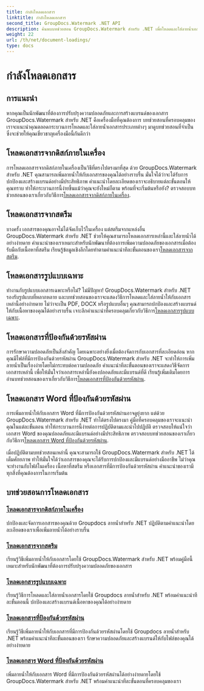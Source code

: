 ```yaml
---
title: กำลังโหลดเอกสาร
linktitle: กำลังโหลดเอกสาร
second_title: GroupDocs.Watermark .NET API
description: ค้นพบบทช่วยสอน GroupDocs.Watermark สำหรับ .NET เพื่อโหลดและใส่ลายน้ำเอกสาร รับรองความปลอดภัยของเอกสารและการสร้างแบรนด์ด้วยคำแนะนำทีละขั้นตอน
weight: 22
url: /th/net/document-loadings/
type: docs
---
```

# กำลังโหลดเอกสาร

## การแนะนำ
หากคุณเป็นนักพัฒนาที่ต้องการปรับปรุงความปลอดภัยและการสร้างแบรนด์ของเอกสาร GroupDocs.Watermark สำหรับ .NET คือเครื่องมือที่คุณต้องการ บทช่วยสอนที่ครอบคลุมของเราจะแนะนำคุณตลอดกระบวนการโหลดและใส่ลายน้ำเอกสารประเภทต่างๆ มาดูบทช่วยสอนที่จำเป็นซึ่งจะช่วยให้คุณเชี่ยวชาญเครื่องมือนี้กันดีกว่า

## โหลดเอกสารจากดิสก์ภายในเครื่อง
การโหลดเอกสารจากดิสก์ภายในเครื่องเป็นวิธีที่ตรงไปตรงมาที่สุด ด้วย GroupDocs.Watermark สำหรับ .NET คุณสามารถเพิ่มลายน้ำให้กับเอกสารของคุณได้อย่างราบรื่น มั่นใจได้ว่าจะได้รับการปกป้องและสร้างแบรนด์อย่างมีประสิทธิภาพ คำแนะนำโดยละเอียดของเราจะอธิบายแต่ละขั้นตอนให้คุณทราบ ทำให้กระบวนการนี้ง่ายขึ้นแม้ว่าคุณจะยังใหม่ก็ตาม พร้อมที่จะเริ่มต้นหรือยัง? ตรวจสอบบทช่วยสอนของเราเกี่ยวกับวิธีการ[โหลดเอกสารจากดิสก์ภายในเครื่อง](./load-document-from-local-disk/).

## โหลดเอกสารจากสตรีม
 บางครั้ง เอกสารของคุณอาจไม่ได้จัดเก็บไว้ในเครื่อง แต่สตรีมจากแหล่งอื่น GroupDocs.Watermark สำหรับ .NET ช่วยให้คุณสามารถโหลดเอกสารเหล่านี้และใส่ลายน้ำได้อย่างง่ายดาย คำแนะนำของเราเหมาะสำหรับนักพัฒนาที่ต้องการเพิ่มความปลอดภัยของเอกสารเมื่อต้องรับมือกับเนื้อหาที่สตรีม เรียนรู้ข้อมูลเชิงลึกโดยทำตามคำแนะนำทีละขั้นตอนของเรา[โหลดเอกสารจากสตรีม](./load-document-from-stream/).

## โหลดเอกสารรูปแบบเฉพาะ
ทำงานกับรูปแบบเอกสารเฉพาะหรือไม่? ไม่มีปัญหา! GroupDocs.Watermark สำหรับ .NET รองรับรูปแบบที่หลากหลาย และบทช่วยสอนของเราจะแสดงวิธีการโหลดและใส่ลายน้ำให้กับเอกสารเหล่านี้อย่างง่ายดาย ไม่ว่าจะเป็น PDF, DOCX หรือรูปแบบอื่นๆ คุณสามารถปกป้องและสร้างแบรนด์ให้กับเนื้อหาของคุณได้อย่างราบรื่น เจาะลึกคำแนะนำที่ครอบคลุมเกี่ยวกับวิธีการ[โหลดเอกสารรูปแบบเฉพาะ](./load-specific-format-document/).

## โหลดเอกสารที่ป้องกันด้วยรหัสผ่าน
 การรักษาความปลอดภัยเป็นสิ่งสำคัญ โดยเฉพาะอย่างยิ่งเมื่อต้องจัดการกับเอกสารที่ละเอียดอ่อน หากคุณมีไฟล์ที่มีการป้องกันด้วยรหัสผ่าน GroupDocs.Watermark สำหรับ .NET จะทำให้การเพิ่มลายน้ำเป็นเรื่องง่ายโดยไม่กระทบต่อความปลอดภัย คำแนะนำทีละขั้นตอนของเราจะแสดงวิธีจัดการเอกสารเหล่านี้ เพื่อให้มั่นใจว่าเอกสารเหล่านี้ยังคงปลอดภัยและมีแบรนด์ที่ดี เรียนรู้เพิ่มเติมโดยการอ่านบทช่วยสอนของเราเกี่ยวกับวิธีการ[โหลดเอกสารที่ป้องกันด้วยรหัสผ่าน](./load-password-protected-document/).

## โหลดเอกสาร Word ที่ป้องกันด้วยรหัสผ่าน
การเพิ่มลายน้ำให้กับเอกสาร Word ที่มีการป้องกันด้วยรหัสผ่านอาจดูยุ่งยาก แต่ด้วย GroupDocs.Watermark สำหรับ .NET ทำได้ตรงไปตรงมา คู่มือที่ครอบคลุมของเราจะแนะนำคุณในแต่ละขั้นตอน ทำให้กระบวนการนี้ง่ายต่อการปฏิบัติตามและนำไปปฏิบัติ ตรวจสอบให้แน่ใจว่าเอกสาร Word ของคุณปลอดภัยและมีแบรนด์อย่างมีประสิทธิภาพ ตรวจสอบบทช่วยสอนของเราเกี่ยวกับวิธีการ[โหลดเอกสาร Word ที่ป้องกันด้วยรหัสผ่าน](./load-password-protected-word-document/).

เมื่อปฏิบัติตามบทช่วยสอนเหล่านี้ คุณจะสามารถใช้ GroupDocs.Watermark สำหรับ .NET ได้เต็มศักยภาพ ทำให้มั่นใจได้ว่าเอกสารของคุณจะได้รับการปกป้องและมีแบรนด์อย่างมืออาชีพ ไม่ว่าคุณจะทำงานกับไฟล์ในเครื่อง เนื้อหาที่สตรีม หรือเอกสารที่มีการป้องกันด้วยรหัสผ่าน คำแนะนำของเรามีทุกสิ่งที่คุณต้องการในการเริ่มต้น
## บทช่วยสอนการโหลดเอกสาร
### [โหลดเอกสารจากดิสก์ภายในเครื่อง](./load-document-from-local-disk/)
ปกป้องและจัดการเอกสารของคุณด้วย Groupdocs ลายน้ำสำหรับ .NET ปฏิบัติตามคำแนะนำโดยละเอียดของเราเพื่อเพิ่มลายน้ำได้อย่างราบรื่น
### [โหลดเอกสารจากสตรีม](./load-document-from-stream/)
เรียนรู้วิธีเพิ่มลายน้ำให้กับเอกสารโดยใช้ GroupDocs.Watermark สำหรับ .NET พร้อมคู่มือนี้ เหมาะสำหรับนักพัฒนาที่ต้องการปรับปรุงความปลอดภัยของเอกสาร
### [โหลดเอกสารรูปแบบเฉพาะ](./load-specific-format-document/)
เรียนรู้วิธีการโหลดและใส่ลายน้ำเอกสารโดยใช้ Groupdocs ลายน้ำสำหรับ .NET พร้อมคำแนะนำทีละขั้นตอนนี้ ปกป้องและสร้างแบรนด์เนื้อหาของคุณได้อย่างง่ายดาย
### [โหลดเอกสารที่ป้องกันด้วยรหัสผ่าน](./load-password-protected-document/)
เรียนรู้วิธีเพิ่มลายน้ำให้กับเอกสารที่มีการป้องกันด้วยรหัสผ่านโดยใช้ Groupdocs ลายน้ำสำหรับ .NET พร้อมคำแนะนำทีละขั้นตอนของเรา รักษาความปลอดภัยและสร้างแบรนด์ให้กับไฟล์ของคุณได้อย่างง่ายดาย
### [โหลดเอกสาร Word ที่ป้องกันด้วยรหัสผ่าน](./load-password-protected-word-document/)
เพิ่มลายน้ำให้กับเอกสาร Word ที่มีการป้องกันด้วยรหัสผ่านได้อย่างง่ายดายโดยใช้ GroupDocs.Watermark สำหรับ .NET พร้อมคำแนะนำทีละขั้นตอนที่ครอบคลุมของเรา